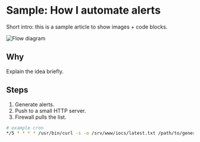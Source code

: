 # Sample: How I automate alerts

Short intro: this is a sample article to show images + code blocks.

![Flow diagram](https://i.pinimg.com/736x/dc/4f/11/dc4f1167b9e629747c6f5c632cea42e7.jpg)

## Why

Explain the idea briefly.

## Steps

1. Generate alerts.
2. Push to a small HTTP server.
3. Firewall pulls the list.

```bash
# example cron
*/5 * * * * /usr/bin/curl -s -o /srv/www/iocs/latest.txt /path/to/generate_iocs.sh
